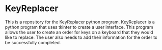# KeyReplacer
This is a repository for the KeyReplacer python program. KeyReplacer is a python program that uses tkinter to create a user interface. This program allows the user to create an order for keys on a keyboard that they would like to replace. The user also needs to add their information for the order to be successfully completed.
